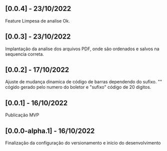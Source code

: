 ## [0.0.4] - 23/10/2022 
Feature Limpesa de analise Ok.
## [0.0.3] - 23/10/2022 
Implantação da analise dos arquivos PDF, onde são ordenados e salvos na sequencia correta.
## [0.0.2] - 17/10/2022 
Ajuste de mudança dinamica de código de barras dependendo do sufixo. "" cógido gerado pelo numero do boletor e "sufixo" código de 20 digitos.
## [0.0.1] - 16/10/2022 
Publicação MVP
## [0.0.0-alpha.1] - 16/10/2022 
Finalização da configuração do versionamento e inicio do desenvolvimento 
